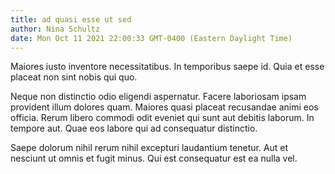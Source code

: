 ```yaml
---
title: ad quasi esse ut sed
author: Nina Schultz
date: Mon Oct 11 2021 22:00:33 GMT-0400 (Eastern Daylight Time)
---
```

Maiores iusto inventore necessitatibus. In temporibus saepe id. Quia et esse placeat non sint nobis qui quo.

 Neque non distinctio odio eligendi aspernatur. Facere laboriosam ipsam provident illum dolores quam. Maiores quasi placeat recusandae animi eos officia. Rerum libero commodi odit eveniet qui sunt aut debitis laborum. In tempore aut. Quae eos labore qui ad consequatur distinctio.

 Saepe dolorum nihil rerum nihil excepturi laudantium tenetur. Aut et nesciunt ut omnis et fugit minus. Qui est consequatur est ea nulla vel.